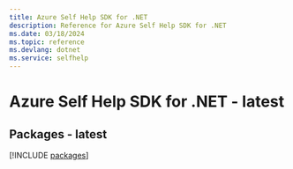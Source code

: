 ```yaml
---
title: Azure Self Help SDK for .NET
description: Reference for Azure Self Help SDK for .NET
ms.date: 03/18/2024
ms.topic: reference
ms.devlang: dotnet
ms.service: selfhelp
---
```

# Azure Self Help SDK for .NET - latest
## Packages - latest
[!INCLUDE [packages](self-help-index.md)]